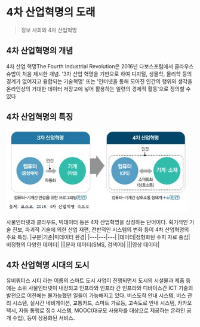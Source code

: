 # 4차 산업혁명의 도래
> 정보 사회와 4차 산업혁명
## 4차 산업혁명의 개념

4차 산업 혁명The Fourth Industrial Revolution은 2016년 다보스포럼에서 클라우스 슈밥이 처음 제시한 개념. '3차 산업 혁명을 기반으로 하여 디지털, 생물학, 물리학 등의 경계가 없어지고 융합되는 기술혁명' 또는 '인터넷을 통해 모아진 인간의 행위와 생각을 온라인상의 거대한 데이터 저장고에 넣어 활용하는 일련의 경제적 활동'으로 정의할 수 있다

## 4차 산업혁명의 특징
![4차산업](./img/그림01_3차산업과4차산업.jpg)


사물인터넷과 클라우드, 빅데이터 등은 4차 산업혁명을 상징하는 단어이다. 획기적인 기술 진보, 파괴적 기술에 의한 산업 재편, 전반적인 시스템의 변화 등이 4차 산업혁명의 주요 특징.
|구분|기존|빅데이터 환경|
|---|---|---|
|데이터|정형화된 수치 자료 중심|비정형의 다양한 데이터|
|||문자 데이터(SMS, 검색어)|
|||영상 데이터|

## 4차 산업혁명 시대의 도시

유비쿼터스 시티 라는 이름의 스마트 도시 사업이 진행되면서 도시의 시설물과 제품 등에는 소위 사물인터넷이 내장되고 인프라와 인프라 간 인프라와 디바이스간 ICT 기술의 발전으로 이전에는 불가능했던 일들이 가능해지고 있다. 버스도착 안내 시스템, 버스 관리 시스템, 실시간 네비게이션, 교통카드, 스마트 가로등, 고속도로 안내 시스템, 카카오 택시, 자동 통행료 징수 시스템, MOOC(대규모 사용자를 대상으로 제공하는 온라인 공개 수업), 등이 상용화된 서비스.
